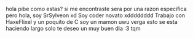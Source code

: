 hola pibe como estas? si me encontraste sera por una razon especifica pero hola, soy SrSylveon xd
Soy coder novato xdddddddd
Trabajo con HaxeFlixel y un poquito de C
soy un mamon uwu
verga esto se esta haciendo largo solo te deseo un muy buen dia :3
tqm
